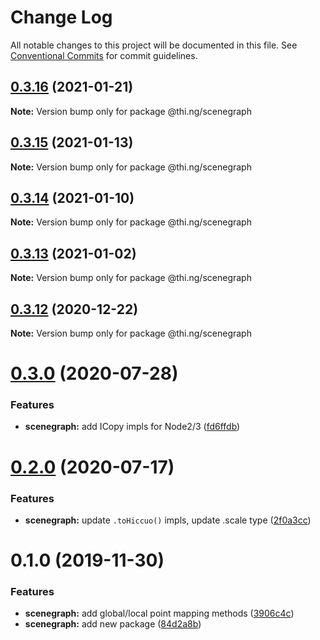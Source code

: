 # Change Log

All notable changes to this project will be documented in this file.
See [Conventional Commits](https://conventionalcommits.org) for commit guidelines.

## [0.3.16](https://github.com/thi-ng/umbrella/compare/@thi.ng/scenegraph@0.3.15...@thi.ng/scenegraph@0.3.16) (2021-01-21)

**Note:** Version bump only for package @thi.ng/scenegraph





## [0.3.15](https://github.com/thi-ng/umbrella/compare/@thi.ng/scenegraph@0.3.14...@thi.ng/scenegraph@0.3.15) (2021-01-13)

**Note:** Version bump only for package @thi.ng/scenegraph





## [0.3.14](https://github.com/thi-ng/umbrella/compare/@thi.ng/scenegraph@0.3.13...@thi.ng/scenegraph@0.3.14) (2021-01-10)

**Note:** Version bump only for package @thi.ng/scenegraph





## [0.3.13](https://github.com/thi-ng/umbrella/compare/@thi.ng/scenegraph@0.3.12...@thi.ng/scenegraph@0.3.13) (2021-01-02)

**Note:** Version bump only for package @thi.ng/scenegraph





## [0.3.12](https://github.com/thi-ng/umbrella/compare/@thi.ng/scenegraph@0.3.11...@thi.ng/scenegraph@0.3.12) (2020-12-22)

**Note:** Version bump only for package @thi.ng/scenegraph





# [0.3.0](https://github.com/thi-ng/umbrella/compare/@thi.ng/scenegraph@0.2.1...@thi.ng/scenegraph@0.3.0) (2020-07-28)


### Features

* **scenegraph:** add ICopy impls for Node2/3 ([fd6ffdb](https://github.com/thi-ng/umbrella/commit/fd6ffdb531886e53711de77c2df00c447ea65448))





# [0.2.0](https://github.com/thi-ng/umbrella/compare/@thi.ng/scenegraph@0.1.27...@thi.ng/scenegraph@0.2.0) (2020-07-17)


### Features

* **scenegraph:** update `.toHiccuo()` impls, update .scale type ([2f0a3cc](https://github.com/thi-ng/umbrella/commit/2f0a3cc6286bf8492c74c4497f13fe300980c353))





# 0.1.0 (2019-11-30)

### Features

* **scenegraph:** add global/local point mapping methods ([3906c4c](https://github.com/thi-ng/umbrella/commit/3906c4c68c541aa84bc407235c3fe3fdf3e2debe))
* **scenegraph:** add new package ([84d2a8b](https://github.com/thi-ng/umbrella/commit/84d2a8b96aeb7e8dd119be4fbc0c8c8277dc1990))
